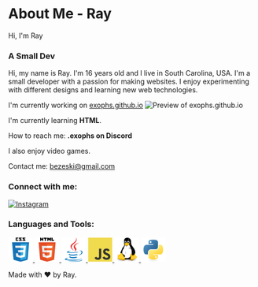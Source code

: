 # About Me - Ray

Hi, I'm Ray
### A Small Dev

Hi, my name is Ray. I'm 16 years old and I live in South Carolina, USA.
I'm a small developer with a passion for making websites. I enjoy
experimenting with different designs and learning new web technologies.

I'm currently working on [exophs.github.io](https://github.com/exophs/exophs.github.io)
<img src="https://ray.confusing.wtf/u/xoSHbY.png" alt="Preview of exophs.github.io" width="300"/>

I'm currently learning **HTML**.

How to reach me: **.exophs on Discord**

I also enjoy video games.

Contact me: [bezeski@gmail.com](mailto:bezeski@gmail.com)

### Connect with me:
<a href="https://instagram.com/exophorism" target="_blank">
    <img src="https://raw.githubusercontent.com/rahuldkjain/github-profile-readme-generator/master/src/images/icons/Social/instagram.svg" alt="Instagram" width="30" height="30"/>
</a>

### Languages and Tools:
<div>
    <a href="https://www.w3schools.com/css/" target="_blank" rel="noreferrer">
        <img src="https://raw.githubusercontent.com/devicons/devicon/master/icons/css3/css3-original-wordmark.svg" alt="CSS3" width="50" height="50"/>
    </a>
    <a href="https://www.w3.org/html/" target="_blank" rel="noreferrer">
        <img src="https://raw.githubusercontent.com/devicons/devicon/master/icons/html5/html5-original-wordmark.svg" alt="HTML5" width="50" height="50"/>
    </a>
    <a href="https://www.java.com" target="_blank" rel="noreferrer">
        <img src="https://raw.githubusercontent.com/devicons/devicon/master/icons/java/java-original.svg" alt="Java" width="50" height="50"/>
    </a>
    <a href="https://developer.mozilla.org/en-US/docs/Web/JavaScript" target="_blank" rel="noreferrer">
        <img src="https://raw.githubusercontent.com/devicons/devicon/master/icons/javascript/javascript-original.svg" alt="JavaScript" width="50" height="50"/>
    </a>
    <a href="https://www.linux.org/" target="_blank" rel="noreferrer">
        <img src="https://raw.githubusercontent.com/devicons/devicon/master/icons/linux/linux-original.svg" alt="Linux" width="50" height="50"/>
    </a>
    <a href="https://www.python.org" target="_blank" rel="noreferrer">
        <img src="https://raw.githubusercontent.com/devicons/devicon/master/icons/python/python-original.svg" alt="Python" width="50" height="50"/>
    </a>
</div>

Made with ❤️ by Ray.
